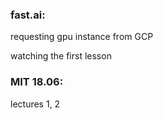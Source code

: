 ### fast.ai:
  requesting gpu instance from GCP
  
  watching the first lesson
  
### MIT 18.06:
  lectures 1, 2
